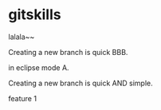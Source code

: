 # gitskills

lalala~~

Creating a new branch is quick BBB.

in eclipse mode A.

Creating a new branch is quick AND simple.

feature 1